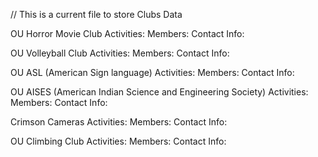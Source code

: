 // This is a current file to store Clubs Data

OU Horror Movie Club
Activities:
Members:
Contact Info:

OU Volleyball Club
Activities:
Members:
Contact Info:

OU ASL (American Sign language)
Activities:
Members:
Contact Info:

OU AISES (American Indian Science and Engineering Society)
Activities:
Members:
Contact Info:

Crimson Cameras
Activities:
Members:
Contact Info:

OU Climbing Club
Activities:
Members:
Contact Info:

